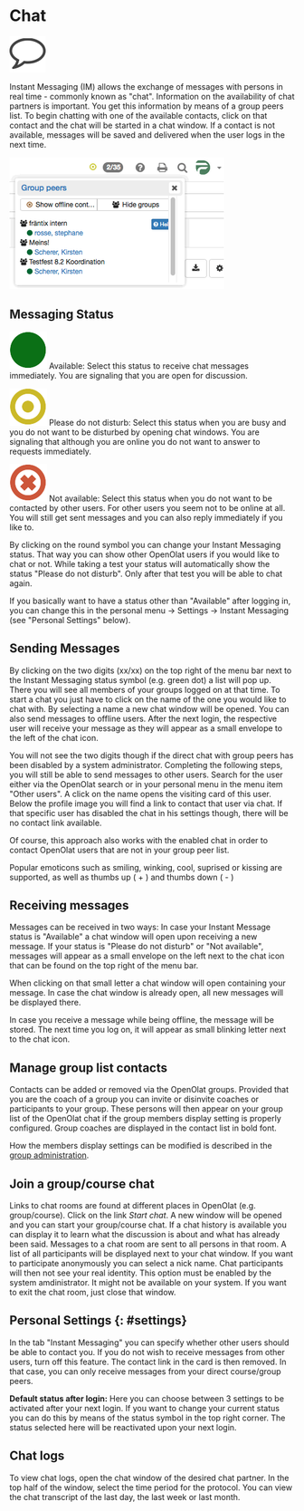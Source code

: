 # Chat

![Chat icon](assets/chat_icon.png)

Instant Messaging (IM) allows the exchange of messages with persons in real time - commonly known as "chat". Information on the availability of chat partners is important. You get this information by means of a group peers list. To begin chatting with one of the available contacts, click on that contact and the chat will be started in a chat window. If a contact is not available, messages will be saved and delivered when the user logs in the next time. 

![Group chat window](assets/chat_group.gif)

## Messaging Status

![Icon "Available"](assets/available.png)
Available: Select this status to receive chat messages immediately. You are signaling that you are open for discussion.

![Icon "Please do not disturb"](assets/nodisturb.png)
Please do not disturb: Select this status when you are busy and you do not
want to be disturbed by opening chat windows. You are signaling that although
you are online you do not want to answer to requests immediately.

![Icon "Not available"](assets/notavailable.png)
Not available: Select this status when you do not want to be contacted by
other users. For other users you seem not to be online at all. You will still get sent messages and you can also reply immediately if you like to.

By clicking on the round symbol you can change your Instant Messaging status. That way you can show other OpenOlat users if you would like to chat or not. While taking a test your status will automatically show the status "Please do not disturb". Only after that test you will be able to chat again.

If you basically want to have a status other than "Available" after logging in, you can change this in the personal menu → Settings → Instant Messaging (see "Personal Settings" below).

## Sending Messages
By clicking on the two digits (xx/xx) on the top right of the menu bar next to the Instant Messaging status symbol (e.g. green dot) a list will pop up. There you will see all members of your groups logged on at that time. To start a chat you just have to click on the name of the one you would like to chat with. By selecting a name a new chat window will be opened. You can also send messages to offline users. After the next login, the respective user will receive your message as they will appear as a small envelope to the left of the chat icon.

You will not see the two digits though if the direct chat with group peers has been disabled by a system administrator. Completing the following steps, you will still be able to send messages to other users. Search for the user either via the OpenOlat search or in your personal menu in the menu item "Other users". A click on the name opens the visiting card of this user. Below the profile image you will find a link to contact that user via chat. If that specific user has disabled the chat in his settings though, there will be no contact link available.

Of course, this approach also works with the enabled chat in order to contact OpenOlat users that are not in your group peer list.

Popular emoticons such as smiling, winking, cool, suprised or kissing are supported, as well as thumbs up ( + ) and thumbs down ( - )

## Receiving messages
Messages can be received in two ways: In case your Instant Message status is "Available" a chat window will open upon receiving a new message. If your status is "Please do not disturb" or "Not available", messages will appear as a small envelope on the left next to the chat icon that can be found on the top right of the menu bar.

When clicking on that small letter a chat window will open containing your message. In case the chat window is already open, all new messages will be displayed there.

In case you receive a message while being offline, the message will be stored. The next time you log on, it will appear as small blinking letter next to the chat icon.

## Manage group list contacts
Contacts can be added or removed via the OpenOlat groups. Provided that you are the coach of a group you can invite or disinvite coaches or participants to your group. These persons will then appear on your group list of the OpenOlat chat if the group members display setting is properly configured. Group coaches are displayed in the contact list in bold font.

How the members display settings can be modified is described in the [group administration](../groups/Group_Administration.md).

## Join a group/course chat
Links to chat rooms are found at different places in OpenOlat (e.g. group/course). Click on the link _Start chat_. A new window will be opened and you can start your group/course chat. If a chat history is available you can display it to learn what the discussion is about and what has already been said. Messages to a chat room are sent to all persons in that room. A list of all participants will be displayed next to your chat window. If you want to participate anonymously you can select a nick name. Chat participants will then not see your real identity. This option must be enabled by the system amdinistrator. It might not be available on your system. If you want to exit the chat room, just close that window.

## Personal Settings {: #settings}
In the tab "Instant Messaging" you can specify whether other users should be able to contact you. If you do not wish to receive messages from other users, turn off this feature. The contact link in the card is then removed. In that case, you can only receive messages from your direct course/group peers.

 **Default status after login:**
Here you can choose between 3 settings to be activated after your next login. If you want to change your current status you can do this by means of the status symbol in the top right corner. The status selected here will be reactivated upon your next login.

## Chat logs
To view chat logs, open the chat window of the desired chat partner. In the top half of the window, select the time period for the protocol. You can view the chat transcript of the last day, the last week or last month.